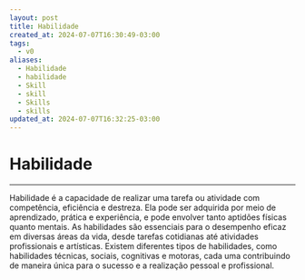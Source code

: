 ```yaml
---
layout: post
title: Habilidade
created_at: 2024-07-07T16:30:49-03:00
tags:
  - v0
aliases:
  - Habilidade
  - habilidade
  - Skill
  - skill
  - Skills
  - skills
updated_at: 2024-07-07T16:32:25-03:00
---
```

# Habilidade
----

Habilidade é a capacidade de realizar uma tarefa ou atividade com competência, eficiência e destreza. Ela pode ser adquirida por meio de aprendizado, prática e experiência, e pode envolver tanto aptidões físicas quanto mentais. As habilidades são essenciais para o desempenho eficaz em diversas áreas da vida, desde tarefas cotidianas até atividades profissionais e artísticas. Existem diferentes tipos de habilidades, como habilidades técnicas, sociais, cognitivas e motoras, cada uma contribuindo de maneira única para o sucesso e a realização pessoal e profissional.